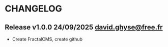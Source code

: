 CHANGELOG
=========

Release v1.0.0 24/09/2025 <david.ghyse@free.fr>
----------------------------------------------

*  Create FractalCMS, create github